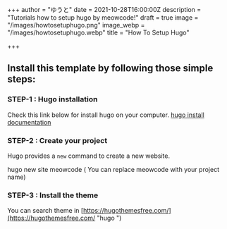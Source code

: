 +++
author = "ゆうと"
date = 2021-10-28T16:00:00Z
description = "Tutorials how to setup hugo by meowcode!"
draft = true
image = "/images/howtosetuphugo.png"
image_webp = "/images/howtosetuphugo.webp"
title = "How To Setup Hugo"

+++
## Install this template by following those simple steps:

### STEP-1 : Hugo installation

Check this link below for install hugo on your computer. [hugo install documentation](https://gohugo.io/getting-started/installing/)

### STEP-2 : Create your project

Hugo provides a `new` command to create a new website.

hugo new site meowcode ( You can replace meowcode with your project name)

### STEP-3 : Install the theme

You can search theme in [https://hugothemesfree.com/](https://hugothemesfree.com/ "hugo ")